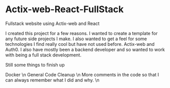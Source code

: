 # Actix-web-React-FullStack

Fullstack website using Actix-web and React

I created this project for a few reasons. I wanted to create a template for any future side projects I make. I also wanted to get a feel for some technologies I find really cool but have not used before. Actix-web and Auth0. I also have mostly been a backend developer and so wanted to work with being a full stack development.

Still some things to finish up

Docker \n
General Code Cleanup \n
More comments in the code so that I can always remember what I did and why. \n
